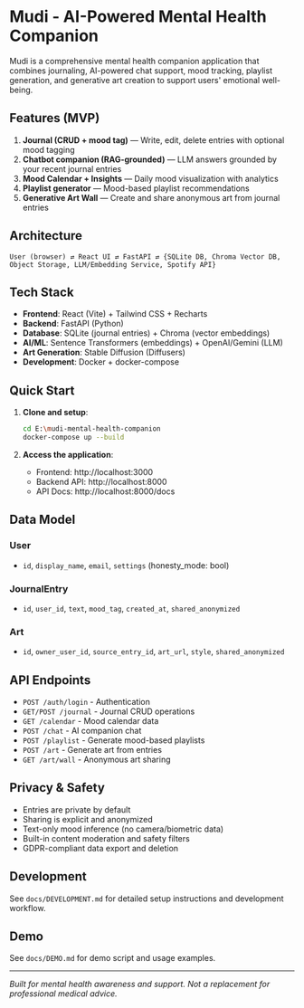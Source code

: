 # Mudi - AI-Powered Mental Health Companion

Mudi is a comprehensive mental health companion application that combines journaling, AI-powered chat support, mood tracking, playlist generation, and generative art creation to support users' emotional well-being.

## Features (MVP)

1. **Journal (CRUD + mood tag)** — Write, edit, delete entries with optional mood tagging
2. **Chatbot companion (RAG-grounded)** — LLM answers grounded by your recent journal entries
3. **Mood Calendar + Insights** — Daily mood visualization with analytics
4. **Playlist generator** — Mood-based playlist recommendations
5. **Generative Art Wall** — Create and share anonymous art from journal entries

## Architecture

```
User (browser) ⇄ React UI ⇄ FastAPI ⇄ {SQLite DB, Chroma Vector DB, Object Storage, LLM/Embedding Service, Spotify API}
```

## Tech Stack

- **Frontend**: React (Vite) + Tailwind CSS + Recharts
- **Backend**: FastAPI (Python)
- **Database**: SQLite (journal entries) + Chroma (vector embeddings)
- **AI/ML**: Sentence Transformers (embeddings) + OpenAI/Gemini (LLM)
- **Art Generation**: Stable Diffusion (Diffusers)
- **Development**: Docker + docker-compose

## Quick Start

1. **Clone and setup**:
   ```bash
   cd E:\mudi-mental-health-companion
   docker-compose up --build
   ```

2. **Access the application**:
   - Frontend: http://localhost:3000
   - Backend API: http://localhost:8000
   - API Docs: http://localhost:8000/docs

## Data Model

### User
- `id`, `display_name`, `email`, `settings` (honesty_mode: bool)

### JournalEntry
- `id`, `user_id`, `text`, `mood_tag`, `created_at`, `shared_anonymized`

### Art
- `id`, `owner_user_id`, `source_entry_id`, `art_url`, `style`, `shared_anonymized`

## API Endpoints

- `POST /auth/login` - Authentication
- `GET/POST /journal` - Journal CRUD operations
- `GET /calendar` - Mood calendar data
- `POST /chat` - AI companion chat
- `POST /playlist` - Generate mood-based playlists
- `POST /art` - Generate art from entries
- `GET /art/wall` - Anonymous art sharing

## Privacy & Safety

- Entries are private by default
- Sharing is explicit and anonymized
- Text-only mood inference (no camera/biometric data)
- Built-in content moderation and safety filters
- GDPR-compliant data export and deletion

## Development

See `docs/DEVELOPMENT.md` for detailed setup instructions and development workflow.

## Demo

See `docs/DEMO.md` for demo script and usage examples.

---

*Built for mental health awareness and support. Not a replacement for professional medical advice.*